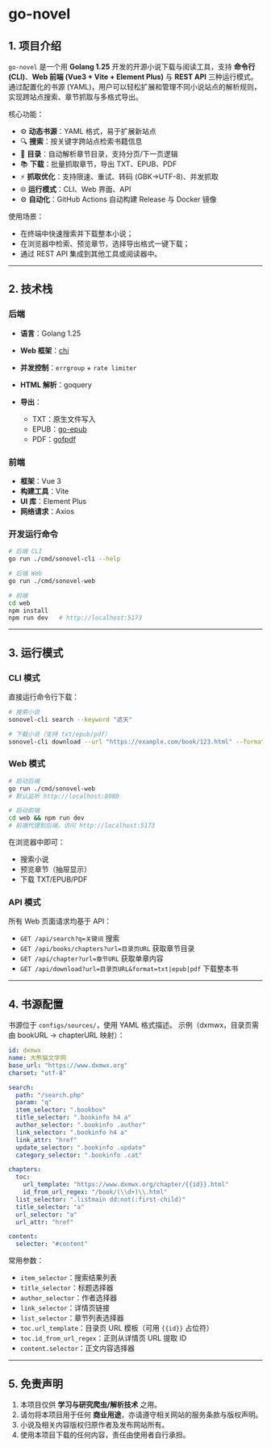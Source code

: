 
# go-novel

## 1. 项目介绍

`go-novel` 是一个用 **Golang 1.25** 开发的开源小说下载与阅读工具，支持 **命令行 (CLI)**、**Web 前端 (Vue3 + Vite + Element Plus)** 与 **REST API** 三种运行模式。
通过配置化的书源 (YAML)，用户可以轻松扩展和管理不同小说站点的解析规则，实现跨站点搜索、章节抓取与多格式导出。

核心功能：

* ⚙️ **动态书源**：YAML 格式，易于扩展新站点
* 🔍 **搜索**：按关键字跨站点检索书籍信息
* 📑 **目录**：自动解析章节目录，支持分页/下一页逻辑
* 📚 **下载**：批量抓取章节，导出 TXT、EPUB、PDF
* ⚡ **抓取优化**：支持限速、重试、转码 (GBK→UTF-8)、并发抓取
* 🌐 **运行模式**：CLI、Web 界面、API
* ⚙️ **自动化**：GitHub Actions 自动构建 Release 与 Docker 镜像

使用场景：

* 在终端中快速搜索并下载整本小说；
* 在浏览器中检索、预览章节，选择导出格式一键下载；
* 通过 REST API 集成到其他工具或阅读器中。


---

## 2. 技术栈

### 后端

* **语言**：Golang 1.25
* **Web 框架**：[chi](https://github.com/go-chi/chi)
* **并发控制**：`errgroup` + `rate limiter`
* **HTML 解析**：goquery
* **导出**：

    * TXT：原生文件写入
    * EPUB：[go-epub](https://github.com/bmaupin/go-epub)
    * PDF：[gofpdf](https://github.com/jung-kurt/gofpdf)

### 前端

* **框架**：Vue 3
* **构建工具**：Vite
* **UI 库**：Element Plus
* **网络请求**：Axios

### 开发运行命令

```bash
# 后端 CLI
go run ./cmd/sonovel-cli --help

# 后端 Web
go run ./cmd/sonovel-web

# 前端
cd web
npm install
npm run dev   # http://localhost:5173
```

---

## 3. 运行模式

### CLI 模式

直接运行命令行下载：

```bash
# 搜索小说
sonovel-cli search --keyword "遮天"

# 下载小说（支持 txt/epub/pdf）
sonovel-cli download --url "https://example.com/book/123.html" --format epub --out book.epub
```

### Web 模式

```bash
# 启动后端
go run ./cmd/sonovel-web
# 默认监听 http://localhost:8080

# 启动前端
cd web && npm run dev
# 前端代理到后端，访问 http://localhost:5173
```

在浏览器中即可：

* 搜索小说
* 预览章节（抽屉显示）
* 下载 TXT/EPUB/PDF

### API 模式

所有 Web 页面请求均基于 API：

* `GET /api/search?q=关键词` 搜索
* `GET /api/books/chapters?url=目录页URL` 获取章节目录
* `GET /api/chapter?url=章节URL` 获取单章内容
* `GET /api/download?url=目录页URL&format=txt|epub|pdf` 下载整本书


---

## 4. 书源配置

书源位于 `configs/sources/`，使用 YAML 格式描述。
示例（dxmwx，目录页需由 bookURL → chapterURL 映射）：

```yaml
id: dxmwx
name: 大熊猫文学网
base_url: "https://www.dxmwx.org"
charset: "utf-8"

search:
  path: "/search.php"
  param: "q"
  item_selector: ".bookbox"
  title_selector: ".bookinfo h4 a"
  author_selector: ".bookinfo .author"
  link_selector: ".bookinfo h4 a"
  link_attr: "href"
  update_selector: ".bookinfo .update"
  category_selector: ".bookinfo .cat"

chapters:
  toc:
    url_template: "https://www.dxmwx.org/chapter/{{id}}.html"
    id_from_url_regex: "/book/(\\d+)\\.html"
  list_selector: ".listmain dd:not(:first-child)"
  title_selector: "a"
  url_selector: "a"
  url_attr: "href"

content:
  selector: "#content"
```

常用参数：

* `item_selector`：搜索结果列表
* `title_selector`：标题选择器
* `author_selector`：作者选择器
* `link_selector`：详情页链接
* `list_selector`：章节列表选择器
* `toc.url_template`：目录页 URL 模板（可用 `{{id}}` 占位符）
* `toc.id_from_url_regex`：正则从详情页 URL 提取 ID
* `content.selector`：正文内容选择器

---

## 5. 免责声明

1. 本项目仅供 **学习与研究爬虫/解析技术** 之用。
2. 请勿将本项目用于任何 **商业用途**，亦请遵守相关网站的服务条款与版权声明。
3. 小说及相关内容版权归原作者及发布网站所有。
4. 使用本项目下载的任何内容，责任由使用者自行承担。

